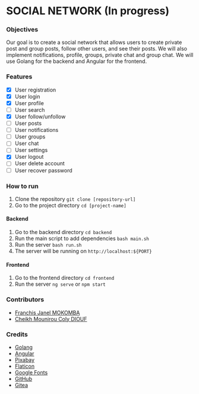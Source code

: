 # SOCIAL NETWORK (In progress)

### Objectives
Our goal is to create a social network that allows users to create private post and group posts, follow other users, and see their posts. We will also implement notifications, profile, groups, private chat and group chat. We will use Golang for the backend and Angular for the frontend.

### Features
- [x] User registration
- [x] User login
- [x] User profile
- [ ] User search
- [x] User follow/unfollow
- [ ] User posts
- [ ] User notifications
- [ ] User groups
- [ ] User chat
- [ ] User settings
- [x] User logout
- [ ] User delete account
- [ ] User recover password

### How to run
1. Clone the repository `git clone [repository-url]`
2. Go to the project directory `cd [project-name]`

#### Backend
1. Go to the backend directory `cd backend`
2. Run the main script to add dependencies `bash main.sh`
3. Run the server `bash run.sh`
4. The server will be running on `http://localhost:${PORT}`

#### Frontend
1. Go to the frontend directory `cd frontend`
2. Run the server `ng serve` or `npm start`

### Contributors
- [Franchis Janel MOKOMBA](https://learn.zone01dakar.sn/git/fmokomba)
- [Cheikh Mounirou Coly DIOUF](https://learn.zone01dakar.sn/git/cheikhmodiouf)

### Credits
- [Golang](https://golang.org/)
- [Angular](https://angular.io/)
- [Pixabay](https://pixabay.com/)
- [Flaticon](https://www.flaticon.com/)
- [Google Fonts](https://fonts.google.com/)
- [GitHub](https://github.com)
- [Gitea](https://gitea.io/)